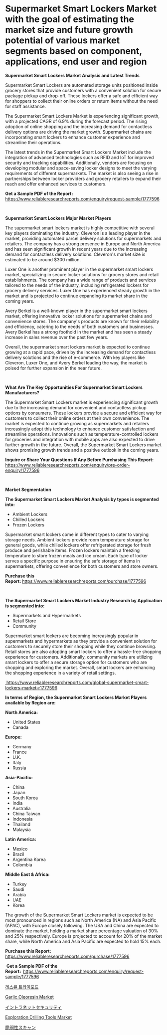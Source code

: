 <p><h1>Supermarket Smart Lockers Market with the goal of estimating the market size and future growth potential of various market segments based on component, applications, end user and region</h1></p><p><strong>Supermarket Smart Lockers Market Analysis and Latest Trends</strong></p>
<p><p>Supermarket Smart Lockers are automated storage units positioned inside grocery stores that provide customers with a convenient solution for secure package pickup and drop-off. These lockers offer a safe and efficient way for shoppers to collect their online orders or return items without the need for staff assistance. </p><p>The Supermarket Smart Lockers Market is experiencing significant growth, with a projected CAGR of 6.9% during the forecast period. The rising adoption of online shopping and the increasing demand for contactless delivery options are driving the market growth. Supermarket chains are incorporating smart lockers to enhance customer experience and streamline their operations. </p><p>The latest trends in the Supermarket Smart Lockers Market include the integration of advanced technologies such as RFID and IoT for improved security and tracking capabilities. Additionally, vendors are focusing on developing modular and space-saving locker designs to meet the varying requirements of different supermarkets. The market is also seeing a rise in partnerships between locker providers and grocery retailers to expand their reach and offer enhanced services to customers.</p></p>
<p><strong>Get a Sample PDF of the Report:&nbsp;</strong> <a href="https://www.reliableresearchreports.com/enquiry/request-sample/1777596">https://www.reliableresearchreports.com/enquiry/request-sample/1777596</a></p>
<p>&nbsp;</p>
<p><strong>Supermarket Smart Lockers Major Market Players</strong></p>
<p><p>The supermarket smart lockers market is highly competitive with several key players dominating the industry. Cleveron is a leading player in the market, providing automated parcel delivery solutions for supermarkets and retailers. The company has a strong presence in Europe and North America and has seen significant growth in recent years due to the increasing demand for contactless delivery solutions. Cleveron's market size is estimated to be around $300 million.</p><p>Luxer One is another prominent player in the supermarket smart lockers market, specializing in secure locker solutions for grocery stores and retail establishments. The company has a wide range of products and services tailored to the needs of the industry, including refrigerated lockers for grocery delivery services. Luxer One has experienced steady growth in the market and is projected to continue expanding its market share in the coming years.</p><p>Avery Berkel is a well-known player in the supermarket smart lockers market, offering innovative locker solutions for supermarket chains and convenience stores. The company's products are known for their reliability and efficiency, catering to the needs of both customers and businesses. Avery Berkel has a strong foothold in the market and has seen a steady increase in sales revenue over the past few years.</p><p>Overall, the supermarket smart lockers market is expected to continue growing at a rapid pace, driven by the increasing demand for contactless delivery solutions and the rise of e-commerce. With key players like Cleveron, Luxer One, and Avery Berkel leading the way, the market is poised for further expansion in the near future.</p></p>
<p>&nbsp;</p>
<p><strong>What Are The Key Opportunities For Supermarket Smart Lockers Manufacturers?</strong></p>
<p><p>The Supermarket Smart Lockers market is experiencing significant growth due to the increasing demand for convenient and contactless pickup options by consumers. These lockers provide a secure and efficient way for customers to collect their online orders at their own convenience. The market is expected to continue growing as supermarkets and retailers increasingly adopt this technology to enhance customer satisfaction and streamline operations. Innovations such as temperature-controlled lockers for groceries and integration with mobile apps are also expected to drive further growth in the future. Overall, the Supermarket Smart Lockers market shows promising growth trends and a positive outlook in the coming years.</p></p>
<p><strong>Inquire or Share Your Questions If Any Before Purchasing This Report:</strong> <a href="https://www.reliableresearchreports.com/enquiry/pre-order-enquiry/1777596">https://www.reliableresearchreports.com/enquiry/pre-order-enquiry/1777596</a></p>
<p>&nbsp;</p>
<p><strong>Market Segmentation</strong></p>
<p><strong>The Supermarket Smart Lockers Market Analysis by types is segmented into:</strong></p>
<p><ul><li>Ambient Lockers</li><li>Chilled Lockers</li><li>Frozen Lockers</li></ul></p>
<p><p>Supermarket smart lockers come in different types to cater to varying storage needs. Ambient lockers provide room temperature storage for general goods, while chilled lockers offer refrigerated storage for fresh produce and perishable items. Frozen lockers maintain a freezing temperature to store frozen meals and ice cream. Each type of locker serves a specific purpose in ensuring the safe storage of items in supermarkets, offering convenience for both customers and store owners.</p></p>
<p><strong>Purchase this Report:&nbsp;</strong><a href="https://www.reliableresearchreports.com/purchase/1777596">https://www.reliableresearchreports.com/purchase/1777596</a></p>
<p>&nbsp;</p>
<p><strong>The Supermarket Smart Lockers Market Industry Research by Application is segmented into:</strong></p>
<p><ul><li>Supermarkets and Hypermarkets</li><li>Retail Store</li><li>Community</li></ul></p>
<p><p>Supermarket smart lockers are becoming increasingly popular in supermarkets and hypermarkets as they provide a convenient solution for customers to securely store their shopping while they continue browsing. Retail stores are also adopting smart lockers to offer a hassle-free shopping experience for customers. Additionally, community markets are utilizing smart lockers to offer a secure storage option for customers who are shopping and exploring the market. Overall, smart lockers are enhancing the shopping experience in a variety of retail settings.</p></p>
<p><a href="https://www.reliableresearchreports.com/global-supermarket-smart-lockers-market-r1777596">&nbsp;https://www.reliableresearchreports.com/global-supermarket-smart-lockers-market-r1777596</a></p>
<p><strong>In terms of Region, the Supermarket Smart Lockers Market Players available by Region are:</strong></p>
<p>
    <p> <strong> North America: </strong>
        <ul>
            <li>United States</li>
            <li>Canada</li>
        </ul>
        </p> 
    <p> <strong> Europe: </strong>
        <ul>
            <li>Germany</li>
            <li>France</li>
            <li>U.K.</li>
            <li>Italy</li>
            <li>Russia</li>
        </ul>
        </p> 
    <p> <strong> Asia-Pacific: </strong>
        <ul>
            <li>China</li>
            <li>Japan</li>
            <li>South Korea</li>
            <li>India</li>
            <li>Australia</li>
            <li>China Taiwan</li>
            <li>Indonesia</li>
            <li>Thailand</li>
            <li>Malaysia</li>
        </ul>
        </p> 
    <p> <strong> Latin America: </strong>
        <ul>
            <li>Mexico</li>
            <li>Brazil</li>
            <li>Argentina Korea</li>
            <li>Colombia</li>
        </ul>
        </p> 
    <p> <strong> Middle East & Africa: </strong>
        <ul>
            <li>Turkey</li>
            <li>Saudi</li>
            <li>Arabia</li>
            <li>UAE</li>
            <li>Korea</li>
        </ul>
    </p>
    </p>
<p><p>The growth of the Supermarket Smart Lockers market is expected to be most pronounced in regions such as North America (NA) and Asia Pacific (APAC), with Europe closely following. The USA and China are expected to dominate the market, holding a market share percentage valuation of 30% and 25% respectively. Europe is projected to account for 20% of the market share, while North America and Asia Pacific are expected to hold 15% each.</p></p>
<p><strong>Purchase this Report: </strong><a href="https://www.reliableresearchreports.com/purchase/1777596">https://www.reliableresearchreports.com/purchase/1777596</a></p>
<p>&nbsp;<strong>Get a Sample PDF of the Report:&nbsp;&nbsp;</strong><a href="https://www.reliableresearchreports.com/enquiry/request-sample/1777596">https://www.reliableresearchreports.com/enquiry/request-sample/1777596</a></p>
<p><strong></strong></p>
<p><p><a href="https://github.com/raap8632/Market-Research-Report-List-1/blob/main/700034038116.md">레스큐 트라이포드</a></p><p><a href="https://issuu.com/reportprime-2/docs/garlic-oleoresin-market-size-2030.pptx">Garlic Oleoresin Market</a></p><p><a href="https://github.com/andrade7361/Market-Research-Report-List-1/blob/main/643041140500.md">イントラネットセキュリティ</a></p><p><a href="https://github.com/khayangel/Market-Research-Report-List-3/blob/main/exploration-drilling-tools-market.md">Exploration Drilling Tools Market</a></p><p><a href="https://github.com/mreklxf44233/Market-Research-Report-List-1/blob/main/248710940501.md">脆弱性スキャン</a></p></p>